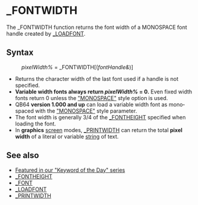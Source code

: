 <style>pre.codeide, pre.outputfixed, .outputcrt0 { background-color: #000 !important; color: #FFF !important; }</style><!DOCTYPE html>
<html class="client-nojs" dir="ltr" lang="en">
<head>
<title>_FONTWIDTH - QB64 Phoenix Edition Wiki</title>
</head>
<body class="mediawiki ltr sitedir-ltr mw-hide-empty-elt ns-0 ns-subject page-FONTWIDTH rootpage-FONTWIDTH skin-vector action-view skin-vector-legacy vector-feature-language-in-header-enabled vector-feature-language-in-main-page-header-disabled vector-feature-language-alert-in-sidebar-disabled vector-feature-sticky-header-disabled vector-feature-sticky-header-edit-disabled vector-feature-table-of-contents-disabled vector-feature-visual-enhancement-next-disabled">
<div class="mw-body" id="content" role="main">
<a id="top"></a>
<h1 class="firstHeading mw-first-heading" id="firstHeading">_FONTWIDTH</h1>
<div class="vector-body" id="bodyContent">
<div class="mw-body-content mw-content-ltr" dir="ltr" id="mw-content-text" lang="en"><div class="mw-parser-output"><p>The <a class="mw-selflink selflink">_FONTWIDTH</a> function returns the font width of a MONOSPACE font handle created by <a href="LOADFONT" title="LOADFONT">_LOADFONT</a>.
</p>
<h2><span class="mw-headline" id="Syntax">Syntax</span></h2>
<dl><dd><i>pixelWidth%</i> = <a class="mw-selflink selflink">_FONTWIDTH</a>[(<i>fontHandle&amp;</i>)]</dd></dl>
<p>
</p>
<ul><li>Returns the character width of the last font used if a handle is not specified.</li>
<li><b>Variable width fonts always return <i>pixelWidth%</i> = 0.</b> Even fixed width fonts return 0 unless the <a href="LOADFONT" title="LOADFONT">"MONOSPACE"</a> style option is used.</li>
<li>QB64 <b>version 1.000 and up</b> can load a variable width font as monospaced with the <a href="LOADFONT" title="LOADFONT">"MONOSPACE"</a> style parameter.</li>
<li>The font width is generally 3/4 of the <a href="FONTHEIGHT" title="FONTHEIGHT">_FONTHEIGHT</a> specified when loading the font.</li>
<li>In <b>graphics</b> <a href="SCREEN" title="SCREEN">screen</a> modes, <a href="PRINTWIDTH" title="PRINTWIDTH">_PRINTWIDTH</a> can return the total <b>pixel width</b> of a literal or variable <a href="STRING" title="STRING">string</a> of text.</li></ul>
<p>
</p>
<h2><span class="mw-headline" id="See_also">See also</span></h2>
<ul><li><a class="external text" href="https://qb64phoenix.com/forum/showthread.php?tid=1145" rel="nofollow">Featured in our "Keyword of the Day" series</a></li>
<li><a href="FONTHEIGHT" title="FONTHEIGHT">_FONTHEIGHT</a></li>
<li><a href="FONT" title="FONT">_FONT</a></li>
<li><a href="LOADFONT" title="LOADFONT">_LOADFONT</a></li>
<li><a href="PRINTWIDTH" title="PRINTWIDTH">_PRINTWIDTH</a></li></ul>
<p>
</p>
<!-- 
NewPP limit report
Cached time: 20240714192719
Cache expiry: 86400
Reduced expiry: false
Complications: [show‐toc]
CPU time usage: 0.014 seconds
Real time usage: 0.018 seconds
Preprocessor visited node count: 22/1000000
Post‐expand include size: 550/2097152 bytes
Template argument size: 33/2097152 bytes
Highest expansion depth: 3/100
Expensive parser function count: 0/100
Unstrip recursion depth: 0/20
Unstrip post‐expand size: 0/5000000 bytes
-->
<!--
Transclusion expansion time report (%,ms,calls,template)
100.00%    7.369      1 -total
 26.79%    1.974      1 Template:PageSyntax
 24.42%    1.799      3 Template:Parameter
 22.20%    1.636      1 Template:PageNavigation
 21.98%    1.620      1 Template:PageSeeAlso
-->
<!-- Saved in parser cache with key qb64pnix_mw19894-mwmb_:pcache:idhash:148-0!canonical and timestamp 20240714192719 and revision id 8894.
 -->
</div>
</div>
</div>
</div>
</body>
</html>